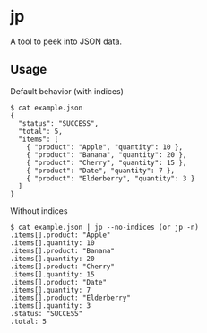 # jp

A tool to peek into JSON data.

## Usage

Default behavior (with indices)

```shell
$ cat example.json
{
  "status": "SUCCESS",
  "total": 5,
  "items": [
    { "product": "Apple", "quantity": 10 },
    { "product": "Banana", "quantity": 20 },
    { "product": "Cherry", "quantity": 15 },
    { "product": "Date", "quantity": 7 },
    { "product": "Elderberry", "quantity": 3 }
  ]
}
```

Without indices

```shell
$ cat example.json | jp --no-indices (or jp -n)
.items[].product: "Apple"
.items[].quantity: 10
.items[].product: "Banana"
.items[].quantity: 20
.items[].product: "Cherry"
.items[].quantity: 15
.items[].product: "Date"
.items[].quantity: 7
.items[].product: "Elderberry"
.items[].quantity: 3
.status: "SUCCESS"
.total: 5
```

